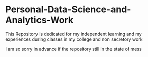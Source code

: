 # Personal-Data-Science-and-Analytics-Work


This Repository is dedicated for my independent learning and my experiences during classes in my college and non secretory work

I am so sorry in advance if the repository still in the state of mess
